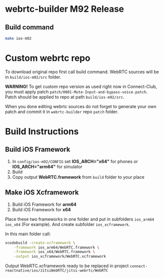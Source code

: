 # webrtc-builder M92 Release

## Build command
 
``` sh
make ios-m92
```

# Custom webrtc repo

To download original repo first call build command.
WebRTC sources will be in `build/ios-m92/src` folder.

**WARNING!** To get custom repo version as used right now in Connect-Club, you must apply patch `patch/0001-Mute-Input-and-bypass-voice.patch`. Patch should be applied to repo at path `build/ios-m92/src`.

When you done editing webrtc sources do not forget to generate your own patch and commit it in `webrtc-builder` repo `patch` folder.

# Build Instructions

## Build iOS Framework

1. In `config/ios-m92/CONFIG` set **IOS_ARCH="x64"** for phones or **IOS_ARCH="arm64"** for simulator
2. Build
3. Copy output **WebRTC.framework** from `build` folder to your place

## Make iOS Xcframework

1. Build iOS Framework for **arm64**
2. Build iOS Framework for **x64**

Place these two frameworks in one folder and put in subfolders `ios_arm64` `ios_x64` (For example). And create subfolder `ios_xcframework`.

In this main folder call:

``` sh
xcodebuild -create-xcframework \
    -framework ios_arm64/WebRTC.framework \
    -framework ios_x64/WebRTC.framework \
    -output ios_xcframework/WebRTC.xcframework
```
        
Output WebRTC.xcframework ready to be replaced in project `connect-reactnative/ios/JitsiWebRTC/jitsi-webrtc/WebRTC`

